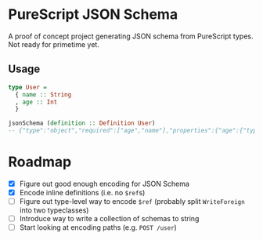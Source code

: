 PureScript JSON Schema
======================
A proof of concept project generating JSON schema from PureScript types. Not
ready for primetime yet.

Usage
-----
```purescript
type User =
  { name :: String
  , age :: Int
  }

jsonSchema (definition :: Definition User)
-- {"type":"object","required":["age","name"],"properties":{"age":{"type":"integer"},"name":{"type":"string"}}}
```

Roadmap
=======
- [x] Figure out good enough encoding for JSON Schema
- [x] Encode inline definitions (i.e. no `$ref`s)
- [ ] Figure out type-level way to encode `$ref` (probably split `WriteForeign` into two typeclasses)
- [ ] Introduce way to write a collection of schemas to string
- [ ] Start looking at encoding paths (e.g. `POST /user`)
